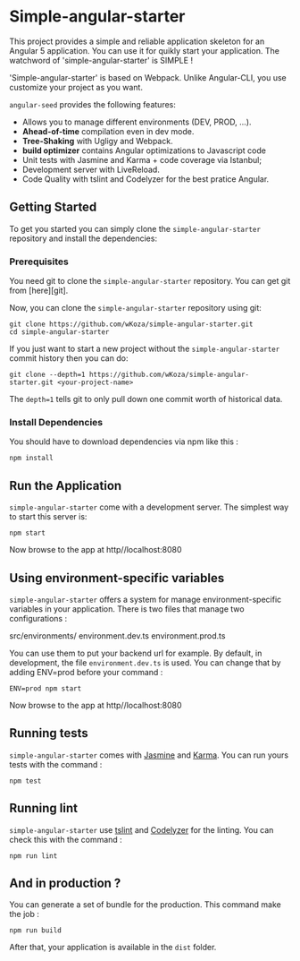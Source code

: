 # Simple-angular-starter

This project provides a simple and reliable application skeleton for an Angular 5 application. You can use it for quikly start your application. The watchword of 'simple-angular-starter' is SIMPLE !

'Simple-angular-starter' is based on Webpack. Unlike Angular-CLI, you use customize your project as you want. 

`angular-seed` provides the following features:

- Allows you to manage different environments (DEV, PROD, ...).
- **Ahead-of-time** compilation even in dev mode.
- **Tree-Shaking** with Ugligy and Webpack.
- **build optimizer** contains Angular optimizations to Javascript code
- Unit tests with Jasmine and Karma + code coverage via Istanbul;
- Development server with LiveReload.
- Code Quality with tslint and Codelyzer for the best pratice Angular. 


## Getting Started

To get you started you can simply clone the `simple-angular-starter` repository and install the dependencies:

### Prerequisites

You need git to clone the `simple-angular-starter` repository. You can get git from [here][git].

Now, you can clone the `simple-angular-starter` repository using git:

```
git clone https://github.com/wKoza/simple-angular-starter.git
cd simple-angular-starter
```

If you just want to start a new project without the `simple-angular-starter` commit history then you can do:

```
git clone --depth=1 https://github.com/wKoza/simple-angular-starter.git <your-project-name>
```

The `depth=1` tells git to only pull down one commit worth of historical data.

### Install Dependencies

You should have to download dependencies via npm like this :

```
npm install
```

## Run the Application

`simple-angular-starter` come with a development server. The simplest way to start this server is:

```
npm start
```

Now browse to the app at http//localhost:8080

## Using environment-specific variables 

`simple-angular-starter` offers a system for manage environment-specific variables in your application. There is two files that manage two configurations : 

src/environments/
                environment.dev.ts
                environment.prod.ts

You can use them to put your backend url for example. By default, in development, the file `environment.dev.ts` is used. You can change that by adding ENV=prod before your command :  

```
ENV=prod npm start
```

Now browse to the app at http//localhost:8080


## Running tests

`simple-angular-starter` comes with [Jasmine](https://jasmine.github.io/) and [Karma](https://karma-runner.github.io/).
You can run yours tests with the command : 

```
npm test
```

## Running lint

`simple-angular-starter` use [tslint](https://palantir.github.io/tslint/) and [Codelyzer](http://codelyzer.com/) for the linting. You can check this with the command : 

```
npm run lint
```

## And in production ?

You can generate a set of bundle for the production. This command make the job : 

```
npm run build
```

After that, your application is available in the `dist` folder.
